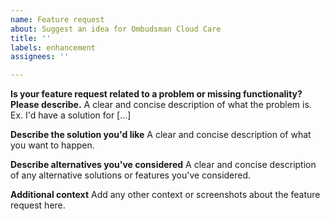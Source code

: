 ```yaml
---
name: Feature request
about: Suggest an idea for Ombudsman Cloud Care
title: ''
labels: enhancement
assignees: ''

---
```


**Is your feature request related to a problem or missing functionality? Please describe.**
A clear and concise description of what the problem is. Ex. I'd have a solution for [...]

**Describe the solution you'd like**
A clear and concise description of what you want to happen.

**Describe alternatives you've considered**
A clear and concise description of any alternative solutions or features you've considered.

**Additional context**
Add any other context or screenshots about the feature request here.

